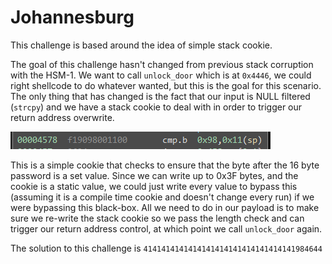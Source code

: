 # Johannesburg

This challenge is based around the idea of simple stack cookie.

The goal of this challenge hasn't changed from previous stack corruption with the HSM-1. We want to call `unlock_door` which is at `0x4446`, we could right shellcode to do whatever wanted, but this is the goal for this scenario. The only thing that has changed is the fact that our input is NULL filtered (`strcpy`) and we have a stack cookie to deal with in order to trigger our return address overwrite. 

![](images/cookie.PNG) 

This is a simple cookie that checks to ensure that the byte after the 16 byte password is a set value. Since we can write up to 0x3F bytes, and the cookie is a static value, we could just write every value to bypass this (assuming it is a compile time cookie and doesn't change every run) if we were bypassing this black-box. All we need to do in our payload is to make sure we re-write the stack cookie so we pass the length check and can trigger our return address control, at which point we call `unlock_door` again.

The solution to this challenge is `4141414141414141414141414141414141984644`